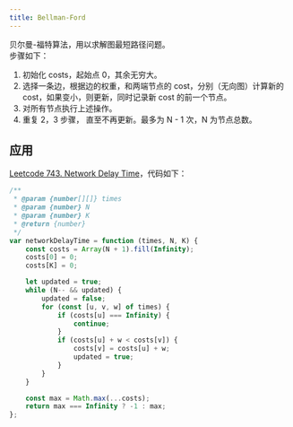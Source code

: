 ```yaml
---
title: Bellman-Ford
---
```

贝尔曼-福特算法，用以求解图最短路径问题。  
步骤如下：

1. 初始化 costs，起始点 0，其余无穷大。
1. 选择一条边，根据边的权重，和两端节点的 cost，分别（无向图）计算新的 cost，如果变小，则更新，同时记录新 cost 的前一个节点。
1. 对所有节点执行上述操作。
1. 重复 2，3 步骤， 直至不再更新。最多为 N - 1 次，N 为节点总数。

## 应用

[Leetcode 743. Network Delay Time](https://leetcode.com/problems/network-delay-time/)，代码如下：

```javascript
/**
 * @param {number[][]} times
 * @param {number} N
 * @param {number} K
 * @return {number}
 */
var networkDelayTime = function (times, N, K) {
    const costs = Array(N + 1).fill(Infinity);
    costs[0] = 0;
    costs[K] = 0;

    let updated = true;
    while (N-- && updated) {
        updated = false;
        for (const [u, v, w] of times) {
            if (costs[u] === Infinity) {
                continue;
            }
            if (costs[u] + w < costs[v]) {
                costs[v] = costs[u] + w;
                updated = true;
            }
        }
    }

    const max = Math.max(...costs);
    return max === Infinity ? -1 : max;
};
```
